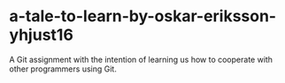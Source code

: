 # a-tale-to-learn-by-oskar-eriksson-yhjust16

A Git assignment with the intention of learning us how to cooperate with other programmers using Git.
